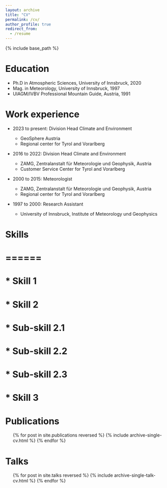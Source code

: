 ```yaml
---
layout: archive
title: "CV"
permalink: /cv/
author_profile: true
redirect_from:
  - /resume
---
```


{% include base_path %}

Education
======
* Ph.D in Atmospheric Sciences, University of Innsbruck, 2020
* Mag. in Meteorology, University of Innsbruck, 1997
* UIAGM/IVBV Professional Mountain Guide, Austria, 1991

Work experience
======
* 2023 to present: Division Head Climate and Environment  
  * GeoSphere Austria
  * Regional center for Tyrol and Vorarlberg 

* 2016 to 2022: Division Head Climate and Environment  
  * ZAMG, Zentralanstalt für Meteorologie und Geophysik, Austria
  * Customer Service Center for Tyrol and Vorarlberg 

* 2000 to 2015: Meteorologist 
  * ZAMG, Zentralanstalt für Meteorologie und Geophysik, Austria
  * Regional center for Tyrol and Vorarlberg 

* 1997 to 2000: Research Assistant
  * University of Innsbruck, Institute of Meteorology und Geophysics
  
# Skills
# ======
# * Skill 1
# * Skill 2
#   * Sub-skill 2.1
#   * Sub-skill 2.2
#   * Sub-skill 2.3
# * Skill 3

Publications
======
  <ul>{% for post in site.publications reversed %}
    {% include archive-single-cv.html %}
  {% endfor %}</ul>
  
Talks
======
  <ul>{% for post in site.talks reversed %}
    {% include archive-single-talk-cv.html  %}
  {% endfor %}</ul>
  

